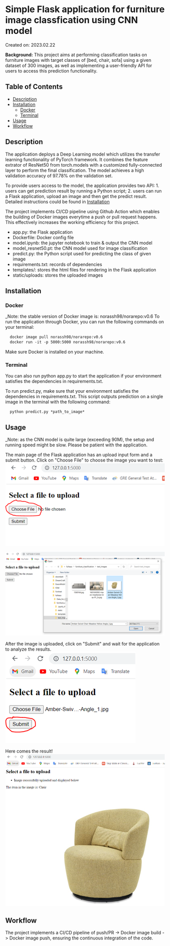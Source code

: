 # Simple Flask application for furniture image classfication using CNN model

Created on: 2023.02.22

**Background:**
This project aims at performing classification tasks on furniture images with target classes of [bed, chair, sofa] using a given dataset of 300 images, as well as implementing a user-friendly API for users to access this prediction functionality.  

## Table of Contents

- [Description](#description)
- [Installation](#installation)
  - [Docker](#docker)
  - [Terminal](#terminal)
- [Usage](#usage)
- [Workflow](#workflow)

<a name="description"/>

## Description

The application deploys a Deep Learning model which utilizes the transfer learning functionality of PyTorch framework. It combines the feature extrator of ResNet50 from torch.models with a customized fully-connected layer to perform the final classification. The model achieves a high validation accuracy of 97.78% on the validation set.

To provide users access to the model, the application provides two API: 1. users can get prediction result by running a Python script; 2. users can run a Flask application, upload an image and then get the predict result. Detailed instructions could be found in [Installation](#installation)

The project implements CI/CD pipeline using Github Action which enables the building of Docker images everytime a push or pull request happens. This effectively increases the working efficiency for this project.

 - app.py: the Flask application
 - Dockerfile: Docker config file
 - model.ipynb: the jupyter notebook to train & output the CNN model
 - model_resnet50.pt: the CNN model used for image classification
 - predict.py: the Python script used for predicting the class of given image
 - requirements.txt: records of dependencies
 - templates/: stores the html files for rendering in the Flask application
 - static/uploads: stores the uploaded images

<a name="installation"/>

## Installation

<a name="docker">

### Docker
_Note: the stable version of Docker image is: norassh98/norarepo:v0.6
To run the application through Docker, you can run the following commands on your terminal:
```markdown
  docker image pull norassh98/norarepo:v0.6
  docker run -it -p 5000:5000 norassh98/norarepo:v0.6
```
Make sure Docker is installed on your machine.

<a name="terminal"/>

### Terminal

You can also run python app.py to start the application if your environment satisfies the dependencies in requirements.txt.

To run predict.py, make sure that your environment satisfies the dependencies in requirements.txt. This script outputs prediction on a single image in the terminal with the following command:
```markdown
  python predict.py *path_to_image*
```
<a name="usage"/>

## Usage

_Note: as the CNN model is quite large (exceeding 90M), the setup and running speed might be slow. Please be patient with the application.

The main page of the Flask application has an upload input form and a submit button. Click on "Choose File" to choose the image you want to test:
![Alt text](img/First.PNG?raw=true "main page")

![Alt text](img/Second.PNG?raw=true "upload image")

After the image is uploaded, click on "Submit" and wait for the application to analyze the results.
![Alt text](img/Third.PNG?raw=true "submit the image for analysis")

Here comes the result!
![Alt text](img/Four.PNG?raw=true "Result!")

<a name="workflow"/>

## Workflow

The project implements a CI/CD pipeline of push/PR -> Docker image build -> Docker image push, ensuring the continuous integration of the code.